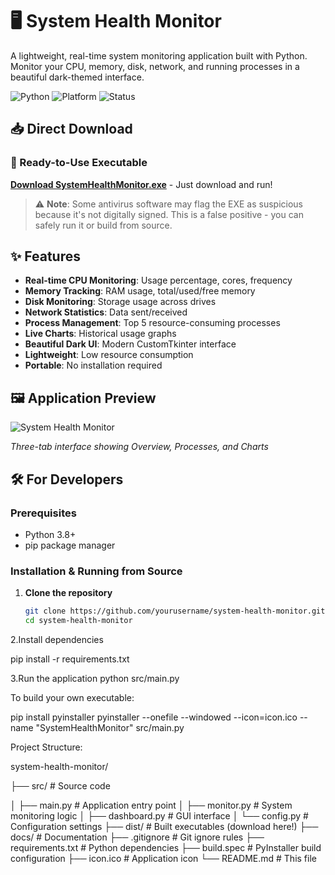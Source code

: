# 🖥️ System Health Monitor

A lightweight, real-time system monitoring application built with Python. Monitor your CPU, memory, disk, network, and running processes in a beautiful dark-themed interface.

![Python](https://img.shields.io/badge/Python-3.8%2B-green)
![Platform](https://img.shields.io/badge/Platform-Windows-lightgrey)
![Status](https://img.shields.io/badge/Status-Stable-brightgreen)

## 📥 Direct Download

### 🚀 Ready-to-Use Executable
[**Download SystemHealthMonitor.exe**](./dist/SystemHealthMonitor.exe) - Just download and run!

> ⚠️ **Note**: Some antivirus software may flag the EXE as suspicious because it's not digitally signed. This is a false positive - you can safely run it or build from source.

## ✨ Features

- **Real-time CPU Monitoring**: Usage percentage, cores, frequency
- **Memory Tracking**: RAM usage, total/used/free memory
- **Disk Monitoring**: Storage usage across drives
- **Network Statistics**: Data sent/received
- **Process Management**: Top 5 resource-consuming processes
- **Live Charts**: Historical usage graphs
- **Beautiful Dark UI**: Modern CustomTkinter interface
- **Lightweight**: Low resource consumption
- **Portable**: No installation required

## 🖼️ Application Preview

![System Health Monitor](docs/preview.png)

*Three-tab interface showing Overview, Processes, and Charts*

## 🛠️ For Developers

### Prerequisites
- Python 3.8+
- pip package manager

### Installation & Running from Source

1. **Clone the repository**
   ```bash
   git clone https://github.com/yourusername/system-health-monitor.git
   cd system-health-monitor

2.Install dependencies

pip install -r requirements.txt

3.Run the application
python src/main.py


To build your own executable:

pip install pyinstaller
pyinstaller --onefile --windowed --icon=icon.ico --name "SystemHealthMonitor" src/main.py


Project Structure:

system-health-monitor/

├── src/                 # Source code

│   ├── main.py         # Application entry point
│   ├── monitor.py      # System monitoring logic
│   ├── dashboard.py    # GUI interface
│   └── config.py       # Configuration settings
├── dist/               # Built executables (download here!)
├── docs/               # Documentation
├── .gitignore          # Git ignore rules
├── requirements.txt    # Python dependencies
├── build.spec          # PyInstaller build configuration
├── icon.ico           # Application icon
└── README.md          # This file

